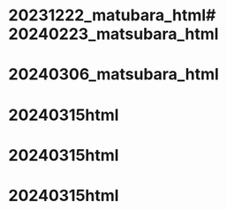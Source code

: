 # 20231222_matubara_html# 20240223_matsubara_html
# 20240306_matsubara_html
# 20240315html
# 20240315html
# 20240315html
